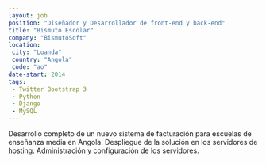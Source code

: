 ```yaml
---
layout: job
position: "Diseñador y Desarrollador de front-end y back-end"
title: "Bismuto Escolar"
company: "BismutoSoft"
location:
 city: "Luanda"
 country: "Angola"
 code: "ao"
date-start: 2014
tags:
 - Twitter Bootstrap 3
 - Python
 - Django
 - MySQL
---
```


Desarrollo completo de un nuevo sistema de facturación para escuelas de enseñanza media en Angola. Despliegue de la solución en los servidores de hosting. Administración y configuración de los servidores.